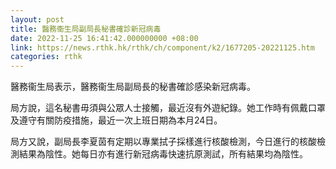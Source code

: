 ```yaml
---
layout: post
title: 醫務衞生局副局長秘書確診新冠病毒
date: 2022-11-25 16:41:42.000000000 +08:00
link: https://news.rthk.hk/rthk/ch/component/k2/1677205-20221125.htm
categories: rthk
---
```


醫務衞生局表示，醫務衞生局副局長的秘書確診感染新冠病毒。
 
局方說，這名秘書毋須與公眾人士接觸，最近沒有外遊紀錄。她工作時有佩戴口罩及遵守有關防疫措施，最近一次上班日期為本月24日。
 
局方又說，副局長李夏茵有定期以專業拭子採樣進行核酸檢測，今日進行的核酸檢測結果為陰性。她每日亦有進行新冠病毒快速抗原測試，所有結果均為陰性。
